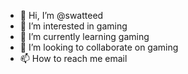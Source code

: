 - 👋 Hi, I’m @swatteed
- 👀 I’m interested in gaming
- 🌱 I’m currently learning gaming
- 💞️ I’m looking to collaborate on gaming
- 📫 How to reach me email

<!---
swatteed/swatteed is a ✨ special ✨ repository because its `README.md` (this file) appears on your GitHub profile.
You can click the Preview link to take a look at your changes.
--->
